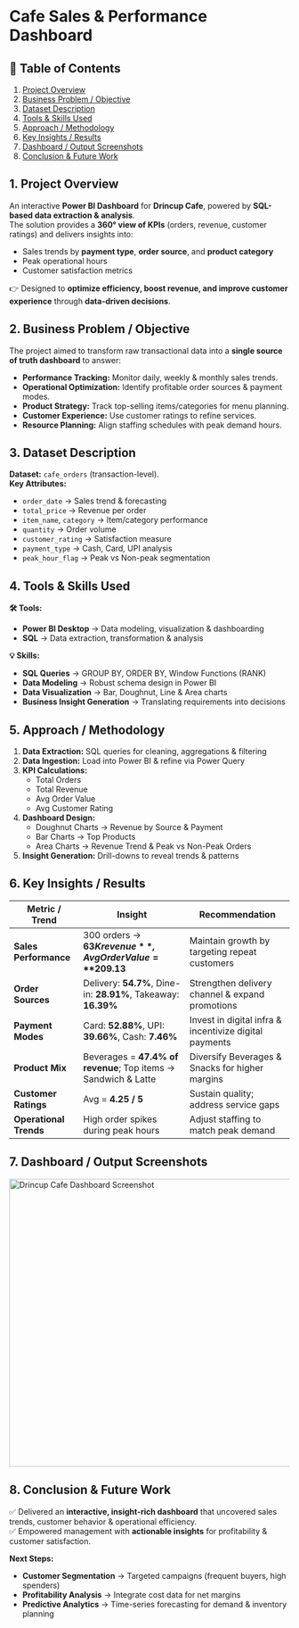 # Cafe Sales & Performance Dashboard  

## 📌 Table of Contents  
1. [Project Overview](#1-project-overview)  
2. [Business Problem / Objective](#2-business-problem--objective)  
3. [Dataset Description](#3-dataset-description)  
4. [Tools & Skills Used](#4-tools--skills-used)  
5. [Approach / Methodology](#5-approach--methodology)  
6. [Key Insights / Results](#6-key-insights--results)  
7. [Dashboard / Output Screenshots](#7-dashboard--output-screenshots)  
8. [Conclusion & Future Work](#8-conclusion--future-work)  


##  1. Project Overview  
An interactive **Power BI Dashboard** for **Drincup Cafe**, powered by **SQL-based data extraction & analysis**.  
The solution provides a **360° view of KPIs** (orders, revenue, customer ratings) and delivers insights into:  
- Sales trends by **payment type**, **order source**, and **product category**  
- Peak operational hours  
- Customer satisfaction metrics  

👉 Designed to **optimize efficiency, boost revenue, and improve customer experience** through **data-driven decisions**.  


##  2. Business Problem / Objective  
The project aimed to transform raw transactional data into a **single source of truth dashboard** to answer:  

- **Performance Tracking:** Monitor daily, weekly & monthly sales trends.  
- **Operational Optimization:** Identify profitable order sources & payment modes.  
- **Product Strategy:** Track top-selling items/categories for menu planning.  
- **Customer Experience:** Use customer ratings to refine services.  
- **Resource Planning:** Align staffing schedules with peak demand hours.  



##  3. Dataset Description  
**Dataset:** `cafe_orders` (transaction-level).  
**Key Attributes:**  
- `order_date` → Sales trend & forecasting  
- `total_price` → Revenue per order  
- `item_name`, `category` → Item/category performance  
- `quantity` → Order volume  
- `customer_rating` → Satisfaction measure  
- `payment_type` → Cash, Card, UPI analysis  
- `peak_hour_flag` → Peak vs Non-peak segmentation  



##  4. Tools & Skills Used  

**🛠 Tools:**  
- **Power BI Desktop** → Data modeling, visualization & dashboarding  
- **SQL** → Data extraction, transformation & analysis  

**💡 Skills:**  
- **SQL Queries** → GROUP BY, ORDER BY, Window Functions (RANK)  
- **Data Modeling** → Robust schema design in Power BI  
- **Data Visualization** → Bar, Doughnut, Line & Area charts  
- **Business Insight Generation** → Translating requirements into decisions  



##  5. Approach / Methodology  
1. **Data Extraction:** SQL queries for cleaning, aggregations & filtering  
2. **Data Ingestion:** Load into Power BI & refine via Power Query  
3. **KPI Calculations:**  
   - Total Orders  
   - Total Revenue  
   - Avg Order Value  
   - Avg Customer Rating  
4. **Dashboard Design:**  
   - Doughnut Charts → Revenue by Source & Payment  
   - Bar Charts → Top Products  
   - Area Charts → Revenue Trend & Peak vs Non-Peak Orders  
5. **Insight Generation:** Drill-downs to reveal trends & patterns  



##  6. Key Insights / Results  

| Metric / Trend | Insight | Recommendation |
|----------------|---------|----------------|
| **Sales Performance** | 300 orders → **$63K revenue**, Avg Order Value = **$209.13** | Maintain growth by targeting repeat customers |
| **Order Sources** | Delivery: **54.7%**, Dine-in: **28.91%**, Takeaway: **16.39%** | Strengthen delivery channel & expand promotions |
| **Payment Modes** | Card: **52.88%**, UPI: **39.66%**, Cash: **7.46%** | Invest in digital infra & incentivize digital payments |
| **Product Mix** | Beverages = **47.4% of revenue**; Top items → Sandwich & Latte | Diversify Beverages & Snacks for higher margins |
| **Customer Ratings** | Avg = **4.25 / 5** | Sustain quality; address service gaps |
| **Operational Trends** | High order spikes during peak hours | Adjust staffing to match peak demand |  


##  7. Dashboard / Output Screenshots  
  <img width="883" height="516" alt="Drincup Cafe Dashboard Screenshot" src="https://github.com/user-attachments/assets/9c6dd754-d21e-47e3-a091-de437355f7ee" />




##  8. Conclusion & Future Work  
✅ Delivered an **interactive, insight-rich dashboard** that uncovered sales trends, customer behavior & operational efficiency.  
✅ Empowered management with **actionable insights** for profitability & customer satisfaction.  

**Next Steps:**  
- **Customer Segmentation** → Targeted campaigns (frequent buyers, high spenders)  
- **Profitability Analysis** → Integrate cost data for net margins  
- **Predictive Analytics** → Time-series forecasting for demand & inventory planning  


